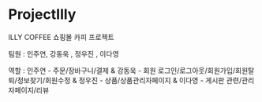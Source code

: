 # ProjectIlly
 
ILLY COFFEE  쇼핑몰 카피 프로젝트

팀원 : 인주연, 강동욱 , 정우진 , 이다영 

역할 : 인주연 - 주문/장바구니/결제 & 강동욱 - 회원 로그인/로그아웃/회원가입/회원탈퇴/정보찾기/회원수정 & 정우진 - 상품/상품관리자페이지 & 이다영 - 게시판 관련/관리자페이지/리뷰

